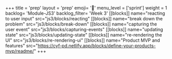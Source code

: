 +++
title = 'prep'
layout = 'prep'
emoji= '📝'
menu_level = ['sprint']
weight = 1
backlog= 'Module-JS3'
backlog_filter= 'Week 3'
[[blocks]]
name="reacting to user input"
src="js3/blocks/reacting"
[[blocks]]
name="break down the problem"
src="js3/blocks/break-down"
[[blocks]]
name="capturing the user event"
src="js3/blocks/capturing-events"
[[blocks]]
name="updating state"
src="js3/blocks/updating-state"
[[blocks]]
name="re-rendering the UI"
src="js3/blocks/re-rendering-ui"
[[blocks]]
name="Product MVP and features"
src="https://cyf-pd.netlify.app/blocks/define-your-products-mvp/readme/"
+++
